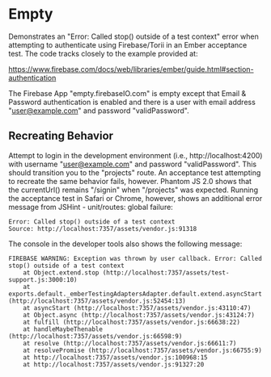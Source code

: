 # Empty

Demonstrates an "Error: Called stop() outside of a test context" error when
attempting to authenticate using Firebase/Torii in an Ember acceptance test. The
code tracks closely to the example provided at:

https://www.firebase.com/docs/web/libraries/ember/guide.html#section-authentication

The Firebase App "empty.firebaseIO.com" is empty except that Email & Password
authentication is enabled and there is a user with email address
"user@example.com" and password "validPassword".

## Recreating Behavior

Attempt to login in the development environment (i.e., http://localhost:4200)
with username "user@example.com" and password "validPassword". This should
transition you to the "projects" route. An acceptance test attempting to
recreate the same behavior fails, however. Phantom JS 2.0 shows that
the currentUrl() remains "/signin" when "/projects" was expected. Running the
acceptance test in Safari or Chrome, however, shows an additional error message
from JSHint - unit/routes: global failure:

    Error: Called stop() outside of a test context
    Source: http://localhost:7357/assets/vendor.js:91318

The console in the developer tools also shows the following message:

    FIREBASE WARNING: Exception was thrown by user callback. Error: Called stop() outside of a test context
        at Object.extend.stop (http://localhost:7357/assets/test-support.js:3000:10)
        at exports.default._emberTestingAdaptersAdapter.default.extend.asyncStart (http://localhost:7357/assets/vendor.js:52454:13)
        at asyncStart (http://localhost:7357/assets/vendor.js:43110:47)
        at Object.async (http://localhost:7357/assets/vendor.js:43124:7)
        at fulfill (http://localhost:7357/assets/vendor.js:66638:22)
        at handleMaybeThenable (http://localhost:7357/assets/vendor.js:66598:9)
        at resolve (http://localhost:7357/assets/vendor.js:66611:7)
        at resolvePromise (http://localhost:7357/assets/vendor.js:66755:9)
        at http://localhost:7357/assets/vendor.js:100968:15
        at http://localhost:7357/assets/vendor.js:91327:20 
